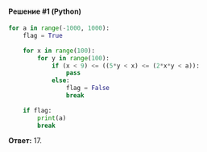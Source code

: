 #### Решение #1 (Python)
```python
for a in range(-1000, 1000):
    flag = True
    
    for x in range(100):
        for y in range(100):
            if (x < 9) <= ((5*y < x) <= (2*x*y < a)):
                pass
            else:
                flag = False
                break
    
    if flag:
        print(a)
        break
```
**Ответ:** 17.
